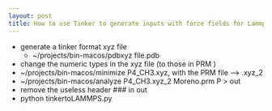 ```yaml
---
layout: post
title: How to use Tinker to generate inputs with force fields for Lammps simulations 
---
```


* generate a tinker format xyz file
	* ~/projects/bin-macos/pdbxyz file.pdb 
* change the numeric types in the xyz file (to those in PRM )
* ~/projects/bin-macos/minimize P4_CH3.xyz, with the PRM file  --> .xyz_2 
* ~/projects/bin-macos/analyze P4_CH3.xyz_2 Moreno.prm P > out 
*  remove the useless header ### in out 
* python tinkertoLAMMPS.py 
